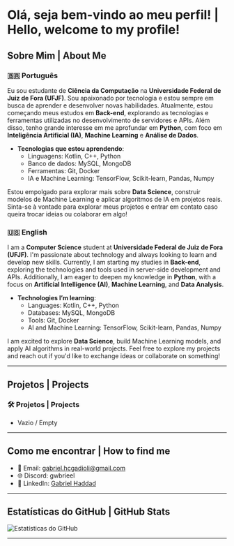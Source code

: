 # Olá, seja bem-vindo ao meu perfil! | Hello, welcome to my profile!

## Sobre Mim | About Me

### 🇧🇷 **Português**

Eu sou estudante de **Ciência da Computação** na **Universidade Federal de Juiz de Fora (UFJF)**. Sou apaixonado por tecnologia e estou sempre em busca de aprender e desenvolver novas habilidades. Atualmente, estou começando meus estudos em **Back-end**, explorando as tecnologias e ferramentas utilizadas no desenvolvimento de servidores e APIs. Além disso, tenho grande interesse em me aprofundar em **Python**, com foco em **Inteligência Artificial (IA)**, **Machine Learning** e **Análise de Dados**.

- **Tecnologias que estou aprendendo**:
  - Linguagens: Kotlin, C++, Python
  - Banco de dados: MySQL, MongoDB
  - Ferramentas: Git, Docker
  - IA e Machine Learning: TensorFlow, Scikit-learn, Pandas, Numpy
  
Estou empolgado para explorar mais sobre **Data Science**, construir modelos de Machine Learning e aplicar algoritmos de IA em projetos reais. Sinta-se à vontade para explorar meus projetos e entrar em contato caso queira trocar ideias ou colaborar em algo!

### 🇺🇸 **English**

I am a **Computer Science** student at **Universidade Federal de Juiz de Fora (UFJF)**. I'm passionate about technology and always looking to learn and develop new skills. Currently, I am starting my studies in **Back-end**, exploring the technologies and tools used in server-side development and APIs. Additionally, I am eager to deepen my knowledge in **Python**, with a focus on **Artificial Intelligence (AI)**, **Machine Learning**, and **Data Analysis**.

- **Technologies I’m learning**:
  - Languages: Kotlin, C++, Python
  - Databases: MySQL, MongoDB
  - Tools: Git, Docker
  - AI and Machine Learning: TensorFlow, Scikit-learn, Pandas, Numpy
  
I am excited to explore **Data Science**, build Machine Learning models, and apply AI algorithms in real-world projects. Feel free to explore my projects and reach out if you'd like to exchange ideas or collaborate on something!

---

## Projetos | Projects

### 🛠️ **Projetos | Projects**

- Vazio / Empty

---

## Como me encontrar | How to find me

- 📧 Email: gabriel.hcgadioli@gmail.com
- 🌐 Discord: gwbrieel
- 💼 LinkedIn: [Gabriel Haddad](https://www.linkedin.com/in/gabriel-haddad-802a6a336/)

---

## Estatísticas do GitHub | GitHub Stats

![Estatísticas do GitHub](https://github-readme-stats.vercel.app/api?username=gabrielhcg05&show_icons=true&theme=radical)

---

